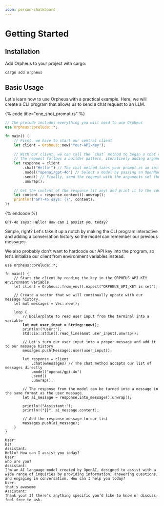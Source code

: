 ```yaml
---
icon: person-chalkboard
---
```


# Getting Started

## Installation

Add Orpheus to your project with cargo:

```bash
cargo add orpheus
```

## Basic Usage

Let's learn how to use Orpheus with a practical example. Here, we will create a CLI program that allows us to send a chat request to an LLM.

{% code title="one_shot_prompt.rs" %}
```rust
// The prelude includes everything you will need to use Orpheus  
use orpheus::prelude::*;

fn main() {
    // First, we have to start our central client
    let client = Orpheus::new("Your-API-Key");
    
    // With our client, we can call the `chat` method to begin a chat completion request
    // The request follows a builder pattern, iteratively adding arguments before finally sending it with `send`
    let response = client
        .chat("Hello!") // The chat method takes your prompt as an initial argument
        .model("openai/gpt-4o") // Select a model by passing an OpenRouter model ID
        .send() // Finally, send the request with the arguments set thus far to the model
        .unwrap();
        
    // Get the content of the response (if any) and print it to the console
    let content = response.content().unwrap();
    println!("GPT-4o says: {}", content);
}t
```
{% endcode %}

```
GPT-4o says: Hello! How can I assist you today?
```

Simple, right? Let's take it up a notch by making the CLI program interactive and adding a conversation history so the model can remember our previous messages.

We also probably don't want to hardcode our API key into the program, so let's initialize our client from environment variables instead.

<pre class="language-rust" data-title="message_history_prompt.rs"><code class="lang-rust">use orpheus::prelude::*;

fn main() {
    // Start the client by reading the key in the ORPHEUS_API_KEY environment variable
    let client = Orpheus::from_env().expect("ORPHEUS_API_KEY is set");
    
    // Create a vector that we will continually update with our message history.
    let mut messages = Vec::new();
    
    loop {
        // Boilerplate to read user input from the terminal into a variable
<strong>        let mut user_input = String::new();
</strong>        println!("User:");
        std::io::stdin().read_line(&#x26;mut user_input).unwrap();
        
        // Let's turn our user input into a proper message and add it to our message history
        messages.push(Message::user(user_input));

        let response = client
            .chat(&#x26;messages) // The chat method accepts our list of messages directly
            .model("openai/gpt-4o")
            .send()
            .unwrap();

        // The response from the model can be turned into a message in the same format as the user message.
        let ai_message = response.into_message().unwrap();

        println!("Assistant:");
        println!("{}", ai_message.content);

        // Add the response message to our list
        messages.push(ai_message);
    }
}
</code></pre>

```
User:
hi!
Assistant:
Hello! How can I assist you today?
User:
who are you?
Assistant:
I'm an AI language model created by OpenAI, designed to assist with a wide range of inquiries by providing information, answering questions, and engaging in conversation. How can I help you today?
User:
that's awesome
Assistant:
Thank you! If there's anything specific you’d like to know or discuss, feel free to ask.
```
